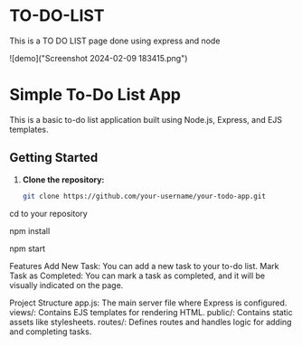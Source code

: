 # TO-DO-LIST
This is a TO DO LIST  page done using express and node 

![demo]("Screenshot 2024-02-09 183415.png")


# Simple To-Do List App

This is a basic to-do list application built using Node.js, Express, and EJS templates.


## Getting Started

1. **Clone the repository:**

   ```bash
   git clone https://github.com/your-username/your-todo-app.git


cd to your repository

npm install

npm start

Features
Add New Task: You can add a new task to your to-do list.
Mark Task as Completed: You can mark a task as completed, and it will be visually indicated on the page.

Project Structure
app.js: The main server file where Express is configured.
views/: Contains EJS templates for rendering HTML.
public/: Contains static assets like stylesheets.
routes/: Defines routes and handles logic for adding and completing tasks.

